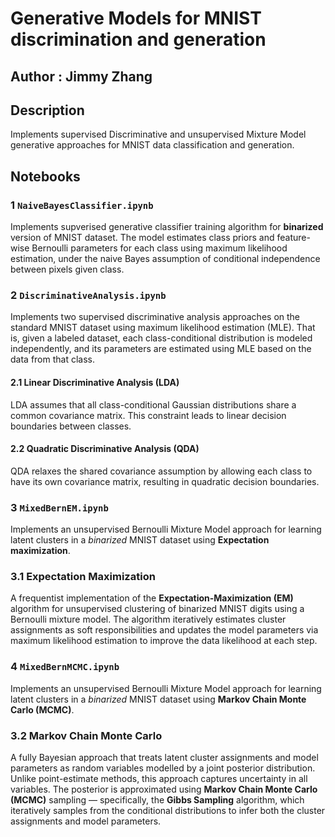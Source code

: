 # Generative Models for MNIST discrimination and generation
## Author : Jimmy Zhang

## Description
Implements supervised Discriminative and unsupervised Mixture Model generative approaches for MNIST data classification and generation.

## Notebooks
### 1 `NaiveBayesClassifier.ipynb`
Implements supverised generative classifier training algorithm for **binarized** version of MNIST dataset.  The model estimates class priors and feature-wise Bernoulli parameters for each class using maximum likelihood estimation, under the naive Bayes assumption of conditional independence between pixels given class.


### 2 `DiscriminativeAnalysis.ipynb`
Implements two supervised discriminative analysis approaches on the standard MNIST dataset using maximum likelihood estimation (MLE). That is, given a labeled dataset, each class-conditional distribution is modeled independently, and its parameters are estimated using MLE based on the data from that class.
#### 2.1 Linear Discriminative Analysis (LDA)  
LDA assumes that all class-conditional Gaussian distributions share a common covariance matrix. This constraint leads to linear decision boundaries between classes.
   
#### 2.2 Quadratic Discriminative Analysis (QDA)
QDA relaxes the shared covariance assumption by allowing each class to have its own covariance matrix, resulting in quadratic decision boundaries.

### 3 `MixedBernEM.ipynb`
Implements an unsupervised Bernoulli Mixture Model approach for learning latent clusters in a *binarized* MNIST dataset using **Expectation maximization**.  

### 3.1 Expectation Maximization
A frequentist implementation of the **Expectation-Maximization (EM)** algorithm for unsupervised clustering of binarized MNIST digits using a Bernoulli mixture model. The algorithm iteratively estimates cluster assignments as soft responsibilities and updates the model parameters via maximum likelihood estimation to improve the data likelihood at each step.

### 4 `MixedBernMCMC.ipynb`

Implements an unsupervised Bernoulli Mixture Model approach for learning latent clusters in a *binarized* MNIST dataset using **Markov Chain Monte Carlo (MCMC)**.  

### 3.2 Markov Chain Monte Carlo
A fully Bayesian approach that treats latent cluster assignments and model parameters as random variables modelled by a joint posterior distribution. Unlike point-estimate methods, this approach captures uncertainty in all variables. The posterior is approximated using **Markov Chain Monte Carlo (MCMC)** sampling — specifically, the **Gibbs Sampling** algorithm, which iteratively samples from the conditional distributions to infer both the cluster assignments and model parameters.
